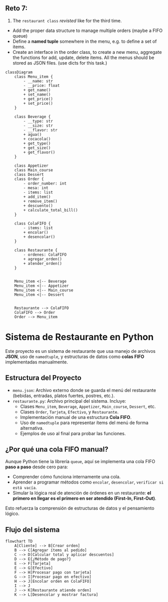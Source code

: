 ## Reto 7: 
1. The `restaurant class` *revisted* like for the third time. 
  + Add the proper data structure to manage multiple orders (maybe a FIFO queue)
  + Define a **named tuple** somewhere in the menu, e.g. to define a set of items.
  + Create an interface in the order class, to create a new menu, aggregate the functions for add, update, delete items. All the menus should be stored as JSON files. (use dicts for this task.)

```mermaid
classDiagram
    class Menu_item {
        - __name: str
        - __price: float
        + get_name()
        + set_name()
        + get_price()
        + set_price()
    }

    class Beverage {
        - __type: str
        - __size: str
        - __flavor: str
        + agua()
        + cocacola()
        + get_type()
        + get_size()
        + get_flavor()
    }

    class Appetizer
    class Main_course
    class Dessert
    class Order {
        - order_number: int
        - mesa: int
        - items: list
        + add_item()
        + remove_item()
        + descuento()
        + calculate_total_bill()
    }

    class ColaFIFO {
        - items: list
        + encolar()
        + desencolar()
    }

    class Restaurante {
        - ordenes: ColaFIFO
        + agregar_orden()
        + atender_orden()
    }


    Menu_item <|-- Beverage
    Menu_item <|-- Appetizer
    Menu_item <|-- Main_course
    Menu_item <|-- Dessert


    Restaurante --> ColaFIFO
    ColaFIFO --> Order
    Order --> Menu_item

```

# Sistema de Restaurante en Python

Este proyecto es un sistema de restaurante que usa  manejo de archivos **JSON**, uso de `namedtuple`, y estructuras de datos como **colas FIFO** implementadas manualmente.


## Estructura del Proyecto

- `menu.json`: Archivo externo donde se guarda el menú del restaurante (bebidas, entradas, platos fuertes, postres, etc.).
- `restaurante.py`: Archivo principal del sistema. Incluye:
  - Clases `Menu_item`, `Beverage`, `Appetizer`, `Main_course`, `Dessert`, etc.
  - Clases `Order`, `Tarjeta`, `Efectivo`, y `Restaurante`.
  - Implementación manual de una estructura **Cola FIFO**.
  - Uso de `namedtuple` para representar ítems del menú de forma alternativa.
  - Ejemplos de uso al final para probar las funciones.


## ¿Por qué una cola FIFO manual?

Aunque Python tiene la librería `queue`, aquí se implementa una cola FIFO **paso a paso** desde cero para:

- Comprender cómo funciona internamente una cola.
- Aprender a programar métodos como `encolar`, `desencolar`, `verificar si está vacía`.
- Simular la lógica real de atención de órdenes en un restaurante: **el primero en llegar es el primero en ser atendido (First-In, First-Out)**.

Esto refuerza la comprensión de estructuras de datos y el pensamiento lógico.

    
## Flujo del sistema
```mermaid
flowchart TD
    A[Cliente] --> B[Crear orden]
    B --> C[Agregar ítems al pedido]
    C --> D[Calcular total y aplicar descuentos]
    D --> E{¿Método de pago?}
    E --> F[Tarjeta]
    E --> G[Efectivo]
    F --> H[Procesar pago con tarjeta]
    G --> I[Procesar pago en efectivo]
    H --> J[Encolar orden en ColaFIFO]
    I --> J
    J --> K[Restaurante atiende orden]
    K --> L[Desencolar y mostrar factura]
```
